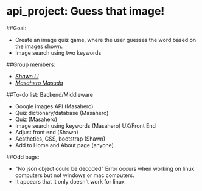 # api_project: Guess that image!

##Goal:
  * Create an image quiz game, where the user guesses the word based on the images shown.
  * Image search using two keywords

##Group members:
  - *[Shawn Li](https://github.com/TyranitarShawn)*
  - *[Masahero Masuda](https://github.com/Masa13)*

##To-do list:
  Backend/Middleware
  - Google images API (Masahero)
  - Quiz dictionary/database (Masahero)
  - Quiz (Masahero)
  - Image search using keywords (Masahero)
  UX/Front End
  - Adjust front end (Shawn)
  - Aesthetics, CSS, bootstrap (Shawn)
  - Add to Home and About page (anyone)

##Odd bugs:
 - "No json object could be decoded" Error occurs when working on linux computers but not windows or mac computers.
 - It appears that it only doesn't work for linux
